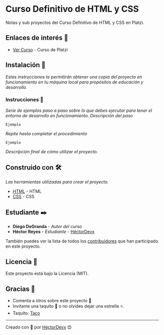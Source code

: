 # Curso Definitivo de HTML y CSS
Notas y sub proyectos del Curso Definitivo de HTML y CSS en Platzi.


## Enlaces de interés 🔗
- [Ver Curso](https://platzi.com/clases/html-css-2020/) - Curso de Platzi


## Instalación 🔧
_Estas instrucciones te permitirán obtener una copia del proyecto en funcionamiento en tu máquina local para propósitos de educación y desarrollo._


### Instrucciones 📔
_Serie de ejemplos paso a paso sobre lo que debes ejecutar para tener el entorno de desarrollo en funcionamiento. Descripción del paso_

```
Ejemplo
```

_Repite hasta completar el procedimiento_

```
Ejemplo
```

_Descripción final de cómo utilizar el proyecto._

## Construido con 🛠️
_Las herramientas utilizadas para crear el proyecto._

- [HTML](https://developer.mozilla.org/es/docs/Web/HTML) - HTML
- [CSS](https://developer.mozilla.org/es/docs/Web/CSS) - CSS


## Estudiante ✒️

- **Diego DeGranda** - _Autor del curso_
- **Héctor Reyes** - _Estudiante_ - [HéctorDevx](https://github.com/HectorDevx)

También puedes ver la lista de todos los [contribuidores](https://github.com/your/project/contributors) que han participado en este proyecto.


## Licencia 📄
Este proyecto está bajo la Licencia (MIT).


## Gracias 🎁
- Comenta a otros sobre este proyecto 📢
- Invitame una taquito 🌮 o no olvides dejar una estrella ⭐.
- Taquito: [Taco](https://www.paypal.me/HReyes117)


---
Creado con 💚 por [HéctorDevx](https://github.com/HectorDevx) 😊
